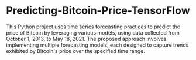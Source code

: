 # Predicting-Bitcoin-Price-TensorFlow
This Python project uses time series forecasting practices to predict the price of Bitcoin by leveraging various models, using data collected from October 1, 2013, to May 18, 2021. The proposed approach involves implementing multiple forecasting models, each designed to capture trends exhibited by Bitcoin's price over the specified time range.
